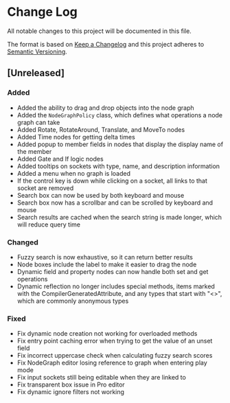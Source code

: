 # Change Log
All notable changes to this project will be documented in this file.

The format is based on [Keep a Changelog](http://keepachangelog.com/) 
and this project adheres to [Semantic Versioning](http://semver.org/).

## [Unreleased]

### Added
* Added the ability to drag and drop objects into the node graph
* Added the `NodeGraphPolicy` class, which defines what operations a node
  graph can take
* Added Rotate, RotateAround, Translate, and MoveTo nodes
* Added Time nodes for getting delta times
* Added popup to member fields in nodes that display the display name of the
  member
* Added Gate and If logic nodes
* Added tooltips on sockets with type, name, and description information
* Added a menu when no graph is loaded
* If the control key is down while clicking on a socket, all links to that
  socket are removed
* Search box can now be used by both keyboard and mouse
* Search box now has a scrollbar and can be scrolled by keyboard and mouse
* Search results are cached when the search string is made longer, which
  will reduce query time

### Changed
* Fuzzy search is now exhaustive, so it can return better results
* Node boxes include the label to make it easier to drag the node
* Dynamic field and property nodes can now handle both set and get operations
* Dynamic reflection no longer includes special methods, items marked with the
  CompilerGeneratedAttribute, and any types that start with "<>", which are
  commonly anonymous types

### Fixed
* Fix dynamic node creation not working for overloaded methods
* Fix entry point caching error when trying to get the value of an unset field
* Fix incorrect uppercase check when calculating fuzzy search scores
* Fix NodeGraph editor losing reference to graph when entering play mode
* Fix input sockets still being editable when they are linked to
* Fix transparent box issue in Pro editor
* Fix dynamic ignore filters not working

